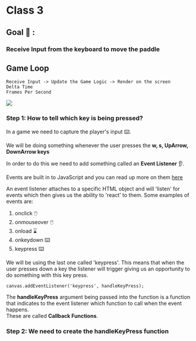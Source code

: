 # Class 3

## Goal 🥅 :
### Receive Input from the keyboard to move the paddle

## Game Loop
    Receive Input -> Update the Game Logic -> Render on the screen
    Delta Time
    Frames Per Second

<img src=https://gameprogrammingpatterns.com/images/game-loop-simple.png>

### Step 1: How to tell which key is being pressed?
In a game we need to capture the player's input ⌨️.

We will be doing something whenever the user presses the **w, s, UpArrow, DownArrow keys**

In order to do this we need to add something called an **Event Listener** 👂.

Events are built in to JavaScript and you can read up more on them [here](https://www.w3schools.com/js/js_events.asp)

An event listener attaches to a specific HTML object and will 'listen' for events which then gives us the ability to 'react' to them. Some examples of events are:

1. onclick 🖱️
2. onmouseover 🖱️
3. onload ⌛
4. onkeydown ⌨️
5. keypress ⌨️

We will be using the last one called 'keypress'. This means that when the user presses down a key the listener will trigger giving us an opportunity to do something with this key press.

    canvas.addEventListener('keypress', handleKeyPress);

The **handleKeyPress** argument being passed into the function is a function that indicates to the event listener which function to call when the event happens.
<br> These are called **Callback Functions**.


### Step 2: We need to create the handleKeyPress function

